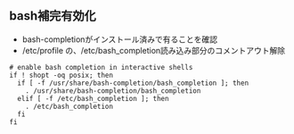 ## bash補完有効化

* bash-completionがインストール済みで有ることを確認
* /etc/profile の、/etc/bash_completion読み込み部分のコメントアウト解除

```
# enable bash completion in interactive shells
if ! shopt -oq posix; then
  if [ -f /usr/share/bash-completion/bash_completion ]; then
    . /usr/share/bash-completion/bash_completion
  elif [ -f /etc/bash_completion ]; then
    . /etc/bash_completion
  fi
fi
```